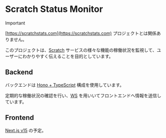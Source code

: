 # Scratch Status Monitor

> [!IMPORTANT]
> [https://scratchstats.com](https://scratchstats.com) プロジェクトとは関係ありません。

このプロジェクトは、[Scratch](https://scratch.mit.edu) サービスの様々な機能の稼働状況を監視して、ユーザーにわかりやすく伝えることを目的としています。

## Backend

バックエンドは [Hono + TypeScript](https://hono.dev) 構成を使用しています。

定期的な稼働状況の確認を行い、[WS](https://developer.mozilla.org/ja/docs/Web/API/WebSocket) を用いいてフロントエンドへ情報を送信しています。

## Frontend

[Next.js v15](https://nextjs.org) の予定。
